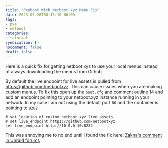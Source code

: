```yaml
---
title: "Pxeboot With Netboot.xyz Menu Fix"
date: 2023-06-26T08:15:10-06:00
tags:
- pxe
- netboot
categories:
- tutorial
syndication: []
nocomment: false
draft: false
---
```


Here is a quick fix for getting netboot.xyz to use your local menus instead of always downloading the menus from Github

By default the live endpoint for live assets is pulled from https://github.com/netbootxyz. This can cause issues when you are making custom menus. To fix this open up the `boot.cfg` and comment outline 14 and add an endpoint pointing to your netboot.xyz instance running in your network. In my case I am not using the default port `80` and the container is pointing to `8282`

```shell
# set location of custom netboot.xyz live assets
# set live_endpoint https://github.com/netbootxyz
set live_endpoint http://10.0.0.10:8282
```

This was annoying me to no end until I found the fix here: [Zakna's comment in Unraid forums](https://forums.unraid.net/topic/84722-support-linuxserverio-netbootxyz/?do=findComment&comment=858551)